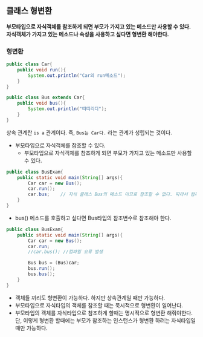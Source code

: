## 클래스 형변환
**부모타입으로 자식객체를 참조하게 되면 부모가 가지고 있는 메소드만 사용할 수 있다. 자식객체가 가지고 있는 메소드나 속성을 사용하고 싶다면 형변환 해야한다.**

### 형변환
```java
public class Car{
    public void run(){
        System.out.println("Car의 run메소드");
    }
}

public class Bus extends Car{
    public void bus(){
        System.out.println("띠띠리디");
    }
}
```

상속 관계란 `is a` 관계이다. 즉, `Bus는 Car다.` 라는 관계가 성립되는 것이다.
* 부모타입으로 자식객체를 참조할 수 있다.
    * 부모타입으로 자식객체를 참조하게 되면 부모가 가지고 있는 메소드만 사용할 수 있다.
```java
public class BusExam{
    public static void main(String[] args){
        Car car = new Bus();
        car.run();
        car.bus;    // 자식 클래스 Bus의 메소드 이므로 참조할 수 없다. 따라서 컴파일 오류 발생
    }
}
```
* bus() 메소드를 호출하고 싶다면 Bus타입의 참조변수로 참조해야 한다.
```java
public class BusExam{
    public static void main(String[] args){
        Car car = new Bus();
        car.run;
        //car.bus(); //컴파일 오류 발생

        Bus bus = (Bus)car;
        bus.run();
        bus.bus();
    }
}
```
* 객체들 끼리도 형변환이 가능하다. 하지만 상속관계일 때만 가능하다.
* 부모타입으로 자식타입의 객체를 참조할 때는 묵시적으로 형변환이 일어난다.
* 부모타입의 객체를 자식타입으로 참조하게 할때는 명시적으로 형변환 해줘야한다. 단, 이렇게 형변환 할때에는 부모가 참조하는 인스턴스가 형변환 하려는 자식타입일 때만 가능하다.